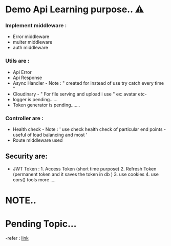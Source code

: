 # Demo Api Learning purpose.. ⚠️

### Implement middleware :
- Error  middleware
- multer  middleware
- auth middleware

### Utils are :
- Api Error
- Api Response
- Async Handler  - Note : " created for instead of use try catch every time  "
- Cloudinary - " For file serving and upload i use " ex: avatar etc-
- logger is pending......
- Token generator is pending.......

### Controller are :
- Health check  - Note : ' use check health check of particular end points - useful of load balancing and most '
- Route middleware used

## Security are: 
- JWT Token :
      1. Access Token  (short time purpose)
      2. Refresh Token  (permanent token and it saves the token in db )
      3. use cookies
      4. use cors() tools more ....

# NOTE..


# Pending Topic...
 -refer : [link](https://github.com/hiteshchoudhary/chai-backend)
